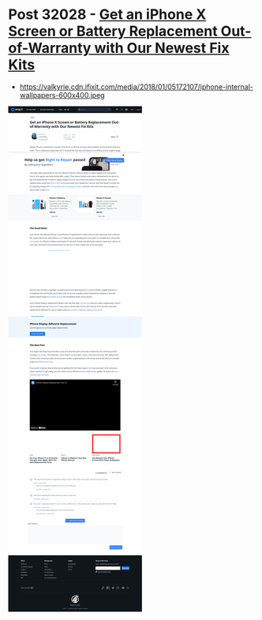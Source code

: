 # Post 32028 - [Get an iPhone X Screen or Battery Replacement Out-of-Warranty with Our Newest Fix Kits](https://www.ifixit.com/News/32028/get-an-iphone-x-screen-or-battery-fix-kit)

- https://valkyrie.cdn.ifixit.com/media/2018/01/05172107/iphone-internal-wallpapers-600x400.jpeg

![screencap](screenshots/bacfc121-5910-4650-928e-937b22d44299.png)
